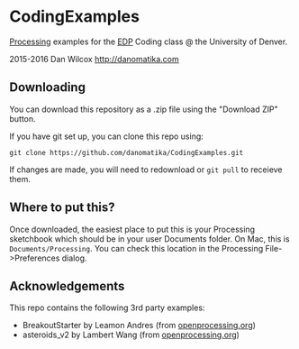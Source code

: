 # CodingExamples

[Processing](http://processing.org) examples for the [EDP](http://www.du.edu/ahss/edp/) Coding class @ the University of Denver.

2015-2016 Dan Wilcox <http://danomatika.com>

## Downloading

You can download this repository as a .zip file using the "Download ZIP" button.

If you have git set up, you can clone this repo using:

    git clone https://github.com/danomatika/CodingExamples.git

If changes are made, you will need to redownload or `git pull` to receieve them.

## Where to put this?

Once downloaded, the easiest place to put this is your Processing sketchbook which should be in your user Documents folder. On Mac, this is `Documents/Processing`. You can check this location in the Processing File->Preferences dialog.

## Acknowledgements

This repo contains the following 3rd party examples:

* BreakoutStarter by Leamon Andres (from [openprocessing.org](http://www.openprocessing.org/sketch/104486))
* asteroids_v2 by Lambert Wang (from [openprocessing.org](http://www.openprocessing.org/sketch/120807))
